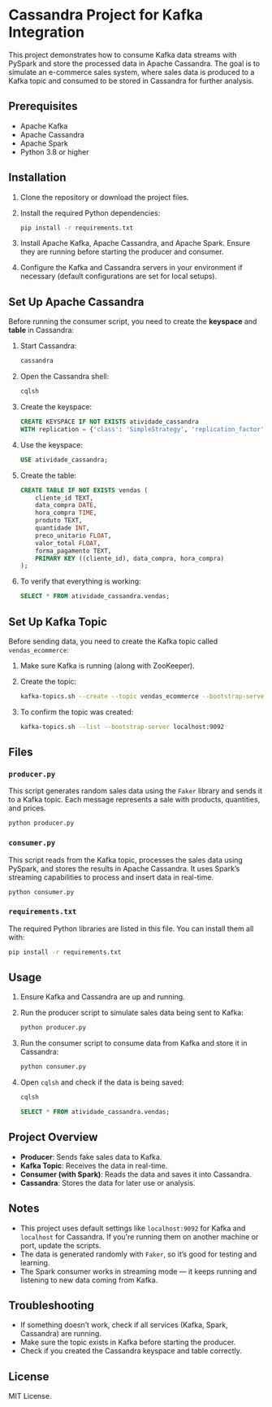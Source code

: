 
# Cassandra Project for Kafka Integration

This project demonstrates how to consume Kafka data streams with PySpark and store the processed data in Apache Cassandra. The goal is to simulate an e-commerce sales system, where sales data is produced to a Kafka topic and consumed to be stored in Cassandra for further analysis.

## Prerequisites

- Apache Kafka
- Apache Cassandra
- Apache Spark
- Python 3.8 or higher

## Installation

1. Clone the repository or download the project files.

2. Install the required Python dependencies:

    ```bash
    pip install -r requirements.txt
    ```

3. Install Apache Kafka, Apache Cassandra, and Apache Spark. Ensure they are running before starting the producer and consumer.

4. Configure the Kafka and Cassandra servers in your environment if necessary (default configurations are set for local setups).

## Set Up Apache Cassandra

Before running the consumer script, you need to create the **keyspace** and **table** in Cassandra:

1. Start Cassandra:
   ```bash
   cassandra
   ```

2. Open the Cassandra shell:
   ```bash
   cqlsh
   ```

3. Create the keyspace:
   ```sql
   CREATE KEYSPACE IF NOT EXISTS atividade_cassandra
   WITH replication = {'class': 'SimpleStrategy', 'replication_factor': 1};
   ```

4. Use the keyspace:
   ```sql
   USE atividade_cassandra;
   ```

5. Create the table:
   ```sql
   CREATE TABLE IF NOT EXISTS vendas (
       cliente_id TEXT,
       data_compra DATE,
       hora_compra TIME,
       produto TEXT,
       quantidade INT,
       preco_unitario FLOAT,
       valor_total FLOAT,
       forma_pagamento TEXT,
       PRIMARY KEY ((cliente_id), data_compra, hora_compra)
   );
   ```

6. To verify that everything is working:
   ```sql
   SELECT * FROM atividade_cassandra.vendas;
   ```

## Set Up Kafka Topic

Before sending data, you need to create the Kafka topic called `vendas_ecommerce`:

1. Make sure Kafka is running (along with ZooKeeper).

2. Create the topic:

   ```bash
   kafka-topics.sh --create --topic vendas_ecommerce --bootstrap-server localhost:9092 --partitions 1 --replication-factor 1
   ```

3. To confirm the topic was created:

   ```bash
   kafka-topics.sh --list --bootstrap-server localhost:9092
   ```

## Files

### `producer.py`

This script generates random sales data using the `Faker` library and sends it to a Kafka topic. Each message represents a sale with products, quantities, and prices.

```bash
python producer.py
```

### `consumer.py`

This script reads from the Kafka topic, processes the sales data using PySpark, and stores the results in Apache Cassandra. It uses Spark’s streaming capabilities to process and insert data in real-time.

```bash
python consumer.py
```

### `requirements.txt`

The required Python libraries are listed in this file. You can install them all with:

```bash
pip install -r requirements.txt
```

## Usage

1. Ensure Kafka and Cassandra are up and running.
2. Run the producer script to simulate sales data being sent to Kafka:

    ```bash
    python producer.py
    ```

3. Run the consumer script to consume data from Kafka and store it in Cassandra:

    ```bash
    python consumer.py
    ```

4. Open `cqlsh` and check if the data is being saved:
    ```bash
    cqlsh
    ```
    ```sql
    SELECT * FROM atividade_cassandra.vendas;
    ```

## Project Overview

- **Producer**: Sends fake sales data to Kafka.
- **Kafka Topic**: Receives the data in real-time.
- **Consumer (with Spark)**: Reads the data and saves it into Cassandra.
- **Cassandra**: Stores the data for later use or analysis.

## Notes

- This project uses default settings like `localhost:9092` for Kafka and `localhost` for Cassandra. If you're running them on another machine or port, update the scripts.
- The data is generated randomly with `Faker`, so it’s good for testing and learning.
- The Spark consumer works in streaming mode — it keeps running and listening to new data coming from Kafka.

## Troubleshooting

- If something doesn’t work, check if all services (Kafka, Spark, Cassandra) are running.
- Make sure the topic exists in Kafka before starting the producer.
- Check if you created the Cassandra keyspace and table correctly.

## License

MIT License.
